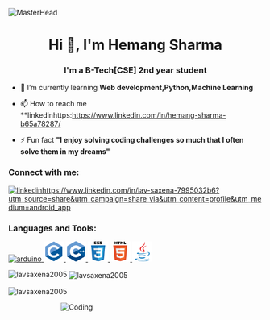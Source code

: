 ![MasterHead](https://drmcet.ac.in/wp-content/uploads/2022/06/com-engineering.jpg)
<h1 align="center">Hi 👋, I'm Hemang Sharma</h1>
<h3 align="center">I'm a B-Tech[CSE] 2nd year student</h3>

- 🌱 I’m currently learning **Web development,Python,Machine Learning**

- 📫 How to reach me **linkedinhttps:https://www.linkedin.com/in/hemang-sharma-b65a78287/

- ⚡ Fun fact **"I enjoy solving coding challenges so much that I often solve them in my dreams"**

<h3 align="left">Connect with me:</h3>
<p align="left">
<a href="https://www.linkedin.com/in/hemang-sharma-b65a78287/" target="blank"><img align="center" src="https://raw.githubusercontent.com/rahuldkjain/github-profile-readme-generator/master/src/images/icons/Social/linked-in-alt.svg" alt="linkedinhttps://www.linkedin.com/in/lav-saxena-7995032b6?utm_source=share&utm_campaign=share_via&utm_content=profile&utm_medium=android_app" height="30" width="40" /></a>
</p>

<h3 align="left">Languages and Tools:</h3>
<p align="left"> <a href="https://www.arduino.cc/" target="_blank" rel="noreferrer"> <img src="https://cdn.worldvectorlogo.com/logos/arduino-1.svg" alt="arduino" width="40" height="40"/> </a> <a href="https://www.cprogramming.com/" target="_blank" rel="noreferrer"> <img src="https://raw.githubusercontent.com/devicons/devicon/master/icons/c/c-original.svg" alt="c" width="40" height="40"/> </a> <a href="https://www.w3schools.com/cpp/" target="_blank" rel="noreferrer"> <img src="https://raw.githubusercontent.com/devicons/devicon/master/icons/cplusplus/cplusplus-original.svg" alt="cplusplus" width="40" height="40"/> </a> <a href="https://www.w3schools.com/css/" target="_blank" rel="noreferrer"> <img src="https://raw.githubusercontent.com/devicons/devicon/master/icons/css3/css3-original-wordmark.svg" alt="css3" width="40" height="40"/> </a> <a href="https://www.w3.org/html/" target="_blank" rel="noreferrer"> <img src="https://raw.githubusercontent.com/devicons/devicon/master/icons/html5/html5-original-wordmark.svg" alt="html5" width="40" height="40"/> </a> <a href="https://www.java.com" target="_blank" rel="noreferrer"> <img src="https://raw.githubusercontent.com/devicons/devicon/master/icons/java/java-original.svg" alt="java" width="40" height="40"/> </a> </p>

<p><img align="left" src="https://github-readme-stats.vercel.app/api/top-langs?username=lavsaxena2005&show_icons=true&locale=en&layout=compact" alt="lavsaxena2005" /></p>

<p>&nbsp;<img align="center" src="https://github-readme-stats.vercel.app/api?username=lavsaxena2005&show_icons=true&locale=en" alt="lavsaxena2005" /></p>

<p><img align="center" src="https://github-readme-streak-stats.herokuapp.com/?user=lavsaxena2005&" alt="lavsaxena2005" /></p>

<img align="right" alt="Coding" width="400" src="https://miro.medium.com/v2/resize:fit:1358/1*mB6YLIGqIk1hTzU6Fb12zQ.gif">
